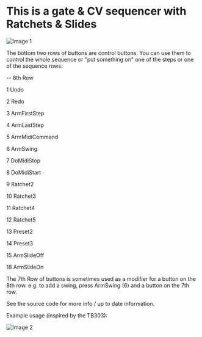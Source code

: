 # This is a gate & CV sequencer with Ratchets & Slides

![Image 1](https://user-images.githubusercontent.com/485218/183310740-9ae29170-92d2-48f8-9fb8-c081f015f669.jpeg)


The bottom two rows of buttons are control buttons. You can use them to control the whole sequence or "put something on" one of the steps or one of the sequence rows.

-- 8th Row

1 Undo

2 Redo

3 ArmFirstStep

4 ArmLastStep


5 ArmMidiCommand

6 ArmSwing

7 DoMidiStop

8 DoMidiStart


9 Ratchet2

10 Ratchet3

11 Ratchet4

12 Ratchet5


13 Preset2

14 Preset3

15 ArmSlideOff

18 ArmSlideOn

The 7th Row of buttons is sometimes used as a modifier for a button on the 8th row. e.g. to add a swing, press ArmSwing (6) and a button on the 7th row.

See the source code for more info / up to date information.


Example usage (inspired by the TB303):


![Image 2](https://user-images.githubusercontent.com/485218/183310749-4f248b5b-d14f-4ca8-a46a-7275044307d6.JPG)





